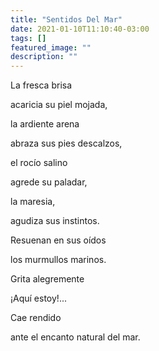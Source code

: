 ```yaml
---
title: "Sentidos Del Mar"
date: 2021-01-10T11:10:40-03:00
tags: []
featured_image: ""
description: ""
---
```

La fresca brisa

acaricia su piel mojada,

la ardiente arena

abraza sus pies descalzos,

el rocío salino

agrede su paladar,

la maresia,

agudiza sus instintos.

Resuenan en sus oídos

los murmullos marinos.

Grita alegremente

¡Aquí estoy!...

Cae rendido

ante el encanto natural del mar.